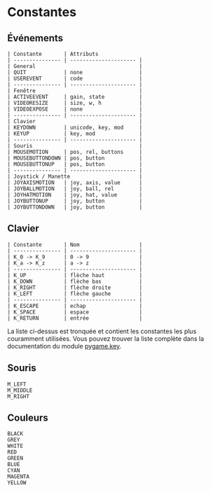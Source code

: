 # Constantes

## Événements

~~~
| Constante       | Attributs
| --------------- | --------------------- |
| General                                 |
| QUIT            | none                  |
| USEREVENT       | code                  |
| --------------- | --------------------- |
| Fenêtre                                 |
| ACTIVEEVENT     | gain, state           |
| VIDEORESIZE     | size, w, h            |
| VIDEOEXPOSE     | none                  |
| --------------- | --------------------- |
| Clavier                                 |
| KEYDOWN         | unicode, key, mod     |
| KEYUP           | key, mod              |
| --------------- | --------------------- |
| Souris                                  |
| MOUSEMOTION     | pos, rel, buttons     |
| MOUSEBUTTONDOWN | pos, button           |
| MOUSEBUTTONUP   | pos, button           |
| --------------- | --------------------- |
| Joystick / Manette                      |
| JOYAXISMOTION   | joy, axis, value      |
| JOYBALLMOTION   | joy, ball, rel        |
| JOYHATMOTION    | joy, hat, value       |
| JOYBUTTONUP     | joy, button           |
| JOYBUTTONDOWN   | joy, button           |

~~~

## Clavier

~~~
| Constante       | Nom                   |
| --------------- | --------------------- |
| K_0 -> K_9      | 0 -> 9                |
| K_a -> K_z      | a -> z                |
| --------------- | --------------------- |
| K_UP            | flèche haut           |
| K_DOWN          | flèche bas            |
| K_RIGHT         | flèche droite         |
| K_LEFT          | flèche gauche         |
| --------------- | --------------------- |
| K_ESCAPE        | echap                 |
| K_SPACE         | espace                |
| K_RETURN        | entrée                |
~~~

La liste ci-dessus est tronquée et contient les constantes les plus couramment
utilisées. Vous pouvez trouver la liste complète dans la documentation du
module [pygame.key](https://www.pygame.org/docs/ref/key.html).

## Souris

~~~
M_LEFT
M_MIDDLE
M_RIGHT
~~~

## Couleurs

~~~
BLACK
GREY
WHITE
RED
GREEN
BLUE
CYAN
MAGENTA
YELLOW
~~~
